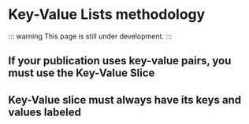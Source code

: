 # Key-Value Lists methodology

::: warning
This page is still under development.
:::

## If your publication uses key-value pairs, you must use the Key-Value Slice

## Key-Value slice must always have its keys and values labeled
